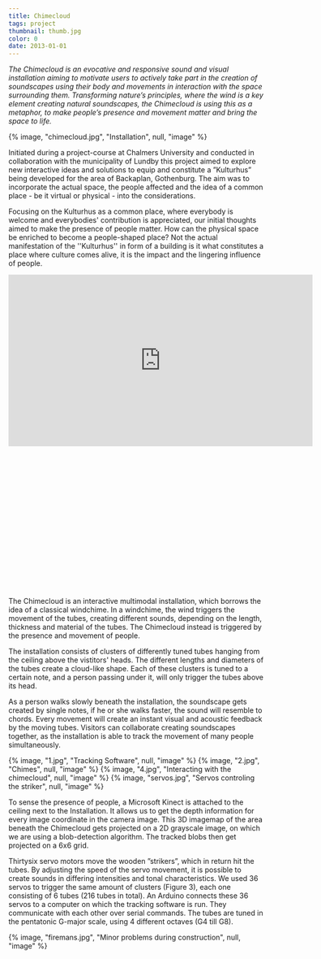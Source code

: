 ```yaml
---
title: Chimecloud
tags: project
thumbnail: thumb.jpg
color: 0
date: 2013-01-01
---
```

*The Chimecloud is an evocative and responsive sound and visual installation aiming to motivate users to actively take part in the creation of soundscapes using their body and movements in interaction with the space surrounding them. Transforming nature’s principles, where the wind is a key element creating natural soundscapes, the Chimecloud is using this as a metaphor, to make people’s presence and movement matter and bring the space to life.*

<span class="more"></span>

{% image, "chimecloud.jpg", "Installation", null, "image" %}

Initiated during a project-course at Chalmers University and conducted in collaboration with the municipality of Lundby this project aimed to explore new interactive ideas and solutions to equip and constitute a ”Kulturhus” being developed for the area of Backaplan, Gothenburg. The aim was to incorporate the actual space, the people affected and the idea of a common place - be it virtual or physical - into the considerations.

Focusing on the Kulturhus as a common place, where everybody is welcome and everybodies' contribution is appreciated, our initial thoughts aimed to make the presence of people matter. How can the physical space be enriched to become a people-shaped place? Not the actual manifestation of the ''Kulturhus'' in form of a building is it what constitutes a place where culture comes alive, it is the impact and the lingering influence of people.

<div class="iframe-with-asp" style="padding-bottom: 56%;">
  <iframe src="http://player.vimeo.com/video/53239679?byline=0&amp;color=ff9933" width="600" height="338" frameborder="0" webkitallowfullscreen="" mozallowfullscreen="" allowfullscreen=""></iframe>
</div>

The Chimecloud is an interactive multimodal installation, which borrows the idea of a classical windchime. In a windchime, the wind triggers the movement of the tubes, creating different sounds, depending on the length, thickness and material of the tubes. The Chimecloud instead is triggered by the presence and movement of people.

The installation consists of clusters of differently tuned tubes hanging from the ceiling above the vistitors' heads. The different lengths and diameters of the tubes create a cloud-like shape. Each of these clusters is tuned to a certain note, and a person passing under it, will only trigger the tubes above its head.

As a person walks slowly beneath the installation, the soundscape gets created by single notes, if he or she walks faster, the sound will resemble to chords. Every movement will create an instant visual and acoustic feedback by the moving tubes. Visitors can collaborate creating soundscapes together, as the installation is able to track the movement of many people simultaneously.

<div class="gallery">
  {% image, "1.jpg", "Tracking Software", null, "image" %}
  {% image, "2.jpg", "Chimes", null, "image" %}
  {% image, "4.jpg", "Interacting with the chimecloud", null, "image" %}
  {% image, "servos.jpg", "Servos controling the striker", null, "image" %}
</div>

To sense the presence of people, a Microsoft Kinect is attached to the ceiling next to the Installation. It allows us to get the depth information for every image coordinate in the camera image. This 3D imagemap of the area beneath the Chimecloud gets projected on a 2D grayscale image, on which we are using a blob-detection algorithm. The tracked blobs then get projected on a 6x6 grid.

Thirtysix servo motors move the wooden ”strikers”, which in return hit the tubes. By adjusting the speed of the servo movement, it is possible to create sounds in differing intensities and tonal characteristics. We used 36 servos to trigger the same amount of clusters (Figure 3), each one consisting of 6 tubes (216 tubes in total). An Arduino connects these 36 servos to a computer on which the tracking software is run. They communicate with each other over serial commands. The tubes are tuned in the pentatonic G-major scale, using 4 different octaves (G4 till G8).

{% image, "firemans.jpg", "Minor problems during construction", null, "image" %}
		